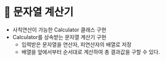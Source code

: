 # 📌 문자열 계산기
- 사칙연산이 가능한 Calculator 클래스 구현
- Calculator를 상속받는 문자열 계산기 구현
    - 입력받은 문자열을 연산자, 피연산자의 배열로 저장
    - 배열을 앞에서부터 순서대로 계산하여 총 결과값을 구할 수 있다.
